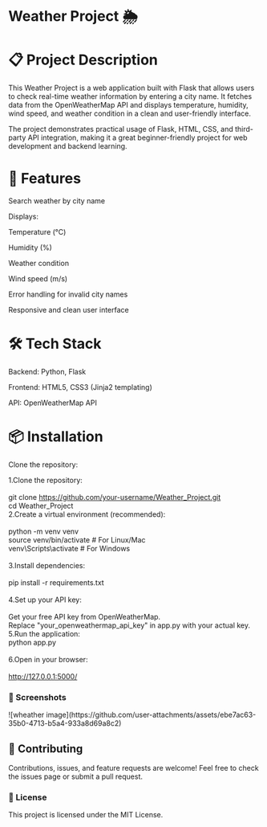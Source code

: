 <h1>Weather Project 🌦️<h1>
<h1>📋 Project Description</h1>
This Weather Project is a web application built with Flask that allows users to check real-time weather information by entering a city name.
It fetches data from the OpenWeatherMap API and displays temperature, humidity, wind speed, and weather condition in a clean and user-friendly interface.

The project demonstrates practical usage of Flask, HTML, CSS, and third-party API integration, making it a great beginner-friendly project for web development and backend learning.
<h1>🚀 Features</h1>
Search weather by city name

Displays:

Temperature (°C)

Humidity (%)

Weather condition

Wind speed (m/s)

Error handling for invalid city names

Responsive and clean user interface
<h1>🛠️ Tech Stack</h1>
Backend: Python, Flask

Frontend: HTML5, CSS3 (Jinja2 templating)

API: OpenWeatherMap API

<h1>📦 Installation</h1>
Clone the repository:

1.Clone the repository: <br>
<br>git clone https://github.com/your-username/Weather_Project.git
<br>cd Weather_Project 
<br>2.Create a virtual environment (recommended): <br>
<br>python -m venv venv
<br>source venv/bin/activate  # For Linux/Mac
<br>venv\Scripts\activate     # For Windows <br>
<br>3.Install dependencies: <br>
<br>pip install -r requirements.txt <br>
<br>4.Set up your API key: <br>
<br>Get your free API key from OpenWeatherMap.
<br>Replace "your_openweathermap_api_key" in app.py with your actual key. 
<br>5.Run the application: <br>
python app.py <br>
<br>6.Open in your browser: <br>
<br>http://127.0.0.1:5000/


<h3>📸 Screenshots</h3>
![wheather image](https://github.com/user-attachments/assets/ebe7ac63-35b0-4713-b5a4-933a8d69a8c2)

<h2>🙌 Contributing</h2>
Contributions, issues, and feature requests are welcome!
Feel free to check the issues page or submit a pull request.
<h3>📄 License</h3>
This project is licensed under the MIT License.
